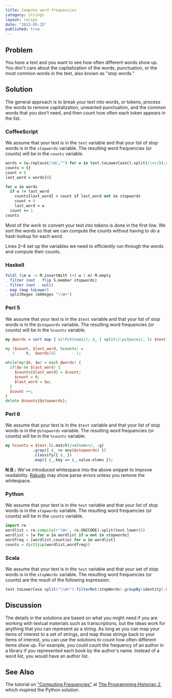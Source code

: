 ```yaml
---
title: Compute word frequencies
category: strings
layout: recipe
date: "2013-05-25"
published: true
---
```

## Problem

You have a text and you want to see how often different words show up. You don't care about the capitalization of the words, punctuation, or the most common words in the text, also known as "stop words."

## Solution

The general approach is to break your text into words, or tokens, process the words to remove capitalization, unwanted punctuation, and the common words that you don't need, and then count how often each token appears in the list.

### CoffeeScript

We assume that your text is in the `text` variable and that your list of stop words is in the `stopwords` variable. The resulting word frequencies (or counts) will be in the `counts` variable.

```coffeescript
words = (w.replace(/\W/,"") for w in text.toLowerCase().split(/\s+/)).sort()
counts = {}
count = 0
last_word = words[0]

for w in words
  if w != last_word
    counts[last_word] = count if last_word not in stopwords
    count = 0
    last_word = w
  count += 1
counts
```

Most of the work to convert your text into tokens is done in the first line. We sort the words so that we can compute the counts without having to do a hash lookup for each word.

Lines 2&ndash;4 set up the variables we need to efficiently run through the words and compute their counts.

### Haskell

```haskell
foldl (\m w -> M.insertWith (+) w 1 m) M.empty
. filter (not . flip S.member stopwords)
. filter (not . null)
. map (map toLower)
. splitRegex (mkRegex "\\W+")
```

### Perl 5

We assume that your text is in the `$text` variable and that your list of stop words is in the `@stopwords` variable. The resulting word frequencies (or counts) will be in the `%counts` variable.

```perl
my @words = sort map { s/\P{Alnum}//; $_ } split(/\p{Space}/, lc $text);

my ($count, $last_word, %counts) =
   (     0,  $words[0]         );

while(my($k, $w) = each @words) {
  if($w ne $last_word) { 
    $counts{$last_word} = $count;
    $count = 0;
    $last_word = $w;
  }
  $count ++;
}
delete @counts{@stopwords};
```

### Perl 6

We assume that your text is in the `$text` variable and that your list of stop words is in the `@stopwords` variable. The resulting word frequencies (or counts) will be in the `%counts` variable.

```perl
my %counts = $text.lc.match(/<alnum>+/, :g)
            .grep({ $_ ne any(@stopwords) })
            .classify({ $_ })
            .map({ $_.key => $_.value.elems });
```

**N.B.:** We've introduced whitespace into the above snippet to improve readability. [Rakudo](http://rakudo.org/) may show parse errors unless you remove the whitespace.

### Python

We assume that your text is in the `text` variable and that your list of stop words is in the `stopwords` variable. The resulting word frequencies (or counts) will be in the `counts` variable.

```python
import re
wordlist = re.compile(r'\W+', re.UNICODE).split(text.lower())
wordlist = [w for w in wordlist if w not in stopwords]
wordfreq = [wordlist.count(w) for w in wordlist]
counts = dict(zip(wordlist,wordfreq))
```

### Scala

We assume that your text is in the `text` variable and that your set of stop words is in the `stopWords` variable. The resulting word frequencies (or counts) are the result of the following expression.

```scala
text.toLowerCase.split("\\W+").filterNot(stopWords).groupBy(identity).mapValues(_.size)
```

## Discussion

The details in the solutions are based on what you might need if you are working with textual materials such as transcriptions, but the ideas work for anything that you can represent as a string. As long as you can map your items of interest to a set of strings, and map those strings back to your items of interest, you can use the solutions to count how often different items show up. For example, you could count the frequency of an author in a library if you represented each book by the author's name. Instead of a word list, you would have an author list.

## See Also

The tutorial on ["Computing Frequencies"](http://programminghistorian.org/lessons/computing-frequencies) at [The Programming Historian 2](http://programminghistorian.org/), which inspired the Python solution.